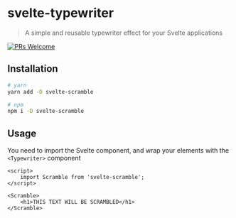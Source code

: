 # svelte-typewriter

> A simple and reusable typewriter effect for your Svelte applications

[![PRs Welcome](https://img.shields.io/badge/PRs-welcome-brightgreen.svg)](http://makeapullrequest.com)

## Installation

```bash
# yarn
yarn add -D svelte-scramble

# npm
npm i -D svelte-scramble
```

## Usage

You need to import the Svelte component, and wrap your elements with the `<Typewriter>` component

```svelte
<script>
	import Scramble from 'svelte-scramble';
</script>

<Scramble>
	<h1>THIS TEXT WILL BE SCRAMBLED</h1>
</Scramble>
```
